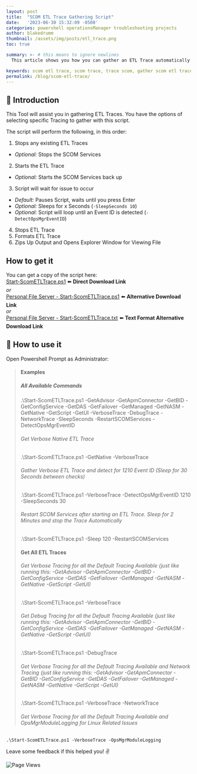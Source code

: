 ```yaml
---
layout: post
title:  "SCOM ETL Trace Gathering Script"
date:   '2023-06-30 15:32:09 -0500'
categories: powershell operationsManager troubleshooting projects
author: blakedrumm
thumbnail: /assets/img/posts/etl_trace.png
toc: true

summary: >- # this means to ignore newlines
  This article shows you how you can gather an ETL Trace automatically with a PowerShell script.

keywords: scom etl trace, scom trace, trace scom, gather scom etl trace, detect event id
permalink: /blog/scom-etl-trace/
---
```


## :book: Introduction
This Tool will assist you in gathering ETL Traces. You have the options of selecting specific Tracing to gather with this script.

The script will perform the following, in this order:
1. Stops any existing ETL Traces
 - *Optional:* Stops the SCOM Services
2. Starts the ETL Trace
 - *Optional:* Starts the SCOM Services back up
3. Script will wait for issue to occur
 - *Default:* Pauses Script, waits until you press Enter
 - *Optional:* Sleeps for x Seconds (`-SleepSeconds 10`)
 - *Optional:* Script will loop until an Event ID is detected  (`-DetectOpsMgrEventID`)
4. Stops ETL Trace
5. Formats ETL Trace
6. Zips Up Output and Opens Explorer Window for Viewing File

## How to get it
You can get a copy of the script here: \
[Start-ScomETLTrace.ps1](https://github.com/blakedrumm/SCOM-Scripts-and-SQL/blob/master/Powershell/SCOM%20ETL%20Trace/Start-ScomETLTrace.ps1) :arrow_left: **Direct Download Link** \
_or_ \
[Personal File Server - Start-ScomETLTrace.ps1](https://files.blakedrumm.com/Start-ScomETLTrace.ps1) :arrow_left: **Alternative Download Link** \
_or_ \
[Personal File Server - Start-ScomETLTrace.txt](https://files.blakedrumm.com/Start-ScomETLTrace.txt) :arrow_left: **Text Format Alternative Download Link**

## :page_with_curl: How to use it
Open Powershell Prompt as Administrator:
>#### Examples
>##### All Available Commands
>    .\Start-ScomETLTrace.ps1 -GetAdvisor -GetApmConnector -GetBID -GetConfigService -GetDAS -GetFailover -GetManaged -GetNASM -GetNative -GetScript -GetUI -VerboseTrace -DebugTrace -NetworkTrace -SleepSeconds -RestartSCOMServices -DetectOpsMgrEventID
>
>###### Get Verbose Native ETL Trace
>    .\Start-ScomETLTrace.ps1 -GetNative -VerboseTrace
>
>###### Gather Verbose ETL Trace and detect for 1210 Event ID (Sleep for 30 Seconds between checks)
>    .\Start-ScomETLTrace.ps1 -VerboseTrace -DetectOpsMgrEventID 1210 -SleepSeconds 30
>
>###### Restart SCOM Services after starting an ETL Trace. Sleep for 2 Minutes and stop the Trace Automatically
>    .\Start-ScomETLTrace.ps1 -Sleep 120 -RestartSCOMServices
>
>#### Get All ETL Traces
>###### Get Verbose Tracing for all the Default Tracing Available (just like running this: -GetAdvisor -GetApmConnector -GetBID -GetConfigService -GetDAS -GetFailover -GetManaged -GetNASM -GetNative -GetScript -GetUI)
>    .\Start-ScomETLTrace.ps1 -VerboseTrace
>###### Get Debug Tracing for all the Default Tracing Available (just like running this: -GetAdvisor -GetApmConnector -GetBID -GetConfigService -GetDAS -GetFailover -GetManaged -GetNASM -GetNative -GetScript -GetUI)
>    .\Start-ScomETLTrace.ps1 -DebugTrace
>###### Get Verbose Tracing for all the Default Tracing Available and Network Tracing (just like running this: -GetAdvisor -GetApmConnector -GetBID -GetConfigService -GetDAS -GetFailover -GetManaged -GetNASM -GetNative -GetScript -GetUI)
>    .\Start-ScomETLTrace.ps1 -VerboseTrace -NetworkTrace
>###### Get Verbose Tracing for all the Default Tracing Available and OpsMgrModuleLogging for Linux Related Issues
    .\Start-ScomETLTrace.ps1 -VerboseTrace -OpsMgrModuleLogging


Leave some feedback if this helped you! :v:

![Page Views](https://counter.blakedrumm.com/count/tag.svg?url=blakedrumm.com/blog/scom-etl-trace/)

<!--
Having trouble with Pages? Check out our [documentation](https://docs.github.com/categories/github-pages-basics/) or [contact support](https://support.github.com/contact) and we’ll help you sort it out.

Tip:
To add auto-size pictures:
![/assets/img/posts/example.jpg](/assets/img/posts/example.jpg){:class="img-fluid"}
-->
